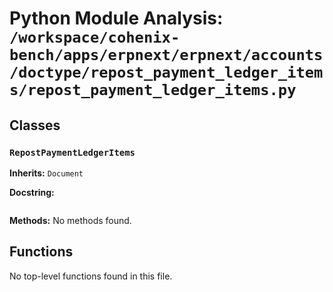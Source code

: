 # Python Module Analysis: `/workspace/cohenix-bench/apps/erpnext/erpnext/accounts/doctype/repost_payment_ledger_items/repost_payment_ledger_items.py`

## Classes

### `RepostPaymentLedgerItems`
**Inherits:** `Document`


**Docstring:**
```

```

**Methods:**
No methods found.




## Functions

No top-level functions found in this file.
